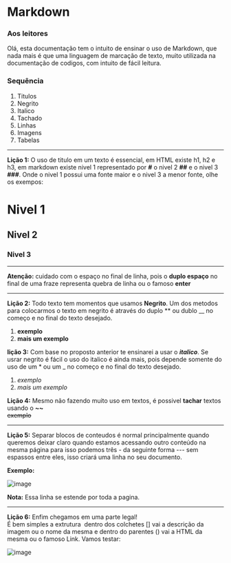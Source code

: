 # Markdown
### Aos leitores  
Olá, esta documentação tem o intuito de ensinar o uso de Markdown, que nada mais é que uma linguagem de marcação de texto,
muito utilizada na documentação de codigos, com intuito de fácil leitura.

### Sequência

1. Titulos
2. Negrito
3. Italico
4. Tachado
5. Linhas
6. Imagens
7. Tabelas
---

**Lição 1:** O uso de titulo em um texto é essencial, em HTML existe h1, h2 e h3, em markdown existe nivel 1 representado por **#** o nivel 2 **##** e o nivel 3 **###**.
Onde o nivel 1 possui uma fonte maior e o nivel 3 a menor fonte, olhe os exempos:

# Nivel 1
## Nivel 2
### Nivel 3

---  

  **Atenção:** cuidado com o espaço no final de linha, pois o **duplo espaço** no final de uma fraze representa quebra de linha ou o famoso **enter**
  
---

**Lição 2:**
Todo texto tem momentos que usamos **Negrito**.
Um dos metodos para colocarmos o texto em negrito é através do duplo ** ou dublo __ no começo e no final do texto desejado.  
1. **exemplo**  
1. __mais um exemplo__

**lição 3:**
Com  base no proposto anterior te ensinarei a usar o __*italico*__.
Se usrar negrito é fácil o uso do italico é ainda mais, pois depende somente do uso de um * ou um _ no começo e no final do texto desejado.
1. *exemplo*  
1. _mais um exemplo_

**Lição 4:**
Mesmo não fazendo muito uso em textos, é possivel **tachar** textos usando o **~~**  
~~exemplo~~

---

**Lição 5:** Separar blocos de conteudos é normal principalmente quando queremos deixar claro quando estamos acessando outro conteúdo na mesma página
para isso podemos três - da seguinte forma --- sem espassos entre eles, isso criará uma linha no seu documento.

**Exemplo:**

  ![image](https://github.com/Rondysonr/Markdown/assets/126256862/18d4047d-82b8-469c-b6e9-8a5f81c6445e)

  **Nota:** Essa linha se estende por toda a pagina.

  ---

  **Lição 6:** Enfim chegamos em uma parte legal!  
  É bem simples a extrutura **![]()** dentro dos colchetes [] vai a descrição da imagem ou o nome da mesma e dentro do parentes () vai a HTML da mesma ou o famoso Link.
  Vamos testar:

  ![image](https://github.com/Rondysonr/Markdown/assets/126256862/e87304bc-1bbf-4d1c-b3fa-799533703cae)








